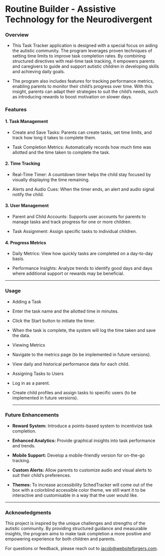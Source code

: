 <h1>Routine Builder - Assistive Technology for the Neurodivergent</h1>

<h3>Overview</h3>

- This Task Tracker application is designed with a special focus on aiding the autistic community. The program leverages proven techniques of setting time limits to improve task completion rates. By combining structured directives with real-time task tracking, it empowers parents and caregivers to guide and support autistic children in developing skills and achieving daily goals.

- The program also includes features for tracking performance metrics, enabling parents to monitor their child’s progress over time. With this insight, parents can adapt their strategies to suit the child’s needs, such as introducing rewards to boost motivation on slower days.

<h3>Features</h3>

<h4>1. Task Management</h4>

- Create and Save Tasks: Parents can create tasks, set time limits, and track how long it takes to complete them.

- Task Completion Metrics: Automatically records how much time was allotted and the time taken to complete the task.

<h4>2. Time Tracking</h4>

- Real-Time Timer: A countdown timer helps the child stay focused by visually displaying the time remaining.

- Alerts and Audio Cues: When the timer ends, an alert and audio signal notify the child.

<h4>3. User Management</h4>

- Parent and Child Accounts: Supports user accounts for parents to manage tasks and track progress for one or more children.

- Task Assignment: Assign specific tasks to individual children.

<h4>4. Progress Metrics</h4>

- Daily Metrics: View how quickly tasks are completed on a day-to-day basis.

- Performance Insights: Analyze trends to identify good days and days where additional support or rewards may be beneficial.

___

<h3>Usage</h3>

- Adding a Task

- Enter the task name and the allotted time in minutes.

- Click the Start button to initiate the timer.

- When the task is complete, the system will log the time taken and save the data.

- Viewing Metrics

- Navigate to the metrics page (to be implemented in future versions).

- View daily and historical performance data for each child.

- Assigning Tasks to Users

- Log in as a parent.

- Create child profiles and assign tasks to specific users (to be implemented in future versions).

  ___
<h3>Future Enhancements</h3>

- <b>Reward System:</b> Introduce a points-based system to incentivize task completion.

- <b>Enhanced Analytics:</b> Provide graphical insights into task performance and trends.

- <b>Mobile Support:</b> Develop a mobile-friendly version for on-the-go tracking.

- <b>Custom Alerts:</b> Allow parents to customize audio and visual alerts to suit their child’s preferences.

- <b>Themes:</b> To increase accessibility SchedTracker will come out of the box with a colorblind accessible color theme, we still want it to be interactive and customisable in a way that the user would like.

___

<h3>Acknowledgments</h3>

This project is inspired by the unique challenges and strengths of the autistic community. By providing structured guidance and measurable insights, the program aims to make task completion a more positive and empowering experience for both children and parents.

For questions or feedback, please reach out to jacob@websiteforgers.com.
